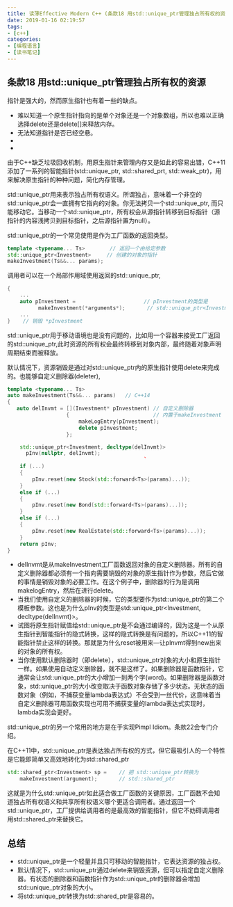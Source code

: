 ```yaml
---
title: 读薄Effective Modern C++ (条款18 用std::unique_ptr管理独占所有权的资源)
date: 2019-01-16 02:19:57
tags:
- [c++]
categories:
- [编程语言]
- [读书笔记]
---
```


## 条款18 用std::unique_ptr管理独占所有权的资源
指针是强大的，然而原生指针也有着一些的缺点。
- 难以知道一个原生指针指向的是单个对象还是一个对象数组，所以也难以正确选择delete还是delete[]来释放内存。
- 无法知道指针是否已经空悬。
- 
- 

由于C++缺乏垃圾回收机制，用原生指针来管理内存又是如此的容易出错，C++11添加了一系列的智能指针(std::unique_ptr, std::shared_prt, std::weak_ptr)，用来解决原生指针的种种问题，简化内存管理。

std::unique_ptr用来表示独占所有权语义。所谓独占，意味着一个非空的std::unique_ptr会一直拥有它指向的对象。你无法拷贝一个std::unique_ptr, 而只能移动它。当移动一个std::unique_ptr，所有权会从源指针转移到目标指针（源指针的内容浅拷贝到目标指针，之后源指针置为null）。     


std::unique_ptr的一个常见使用是作为工厂函数的返回类型。      
```cpp
template <typename... Ts>        // 返回一个由给定参数
std::unique_ptr<Investment>     // 创建的对象的指针
makeInvestment(Ts&&... params); 
```
调用者可以在一个局部作用域使用返回的std::unique_ptr,
```cpp
{                  
    ...
    auto pInvestment =                      // pInvestment的类型是
          makeInvestment(*arguments*);       // std::unique_ptr<Investment>
    ...
}    // 销毁 *pInvestment
```
std::unique_ptr用于移动语境也是没有问题的，比如用一个容器来接受工厂返回的std::unique_ptr,此时资源的所有权会最终转移到对象内部，最终随着对象声明周期结束而被释放。      

默认情况下，资源销毁是通过对std::unique_ptr内的原生指针使用delete来完成的。也能够自定义删除器(deleter),        

```cpp
template <typename... Ts>
auto makeInvestment(Ts&&... params)   // C++14
{
   auto delInvmt = [](Investment* pInvestment) // 自定义删除器
                   {                           // 内置于makeInvestment
                       makeLogEntry(pInvestment);
                       delete pInvestment;
                   };

    std::unique_ptr<Investment, decltype(delInvmt)> 
      pInv(nullptr, delInvmt); 
                                            `
    if (...)
    {
        pInv.reset(new Stock(std::forward<Ts>(params)...));
    }
    else if (...)
    {
        pInv.reset(new Bond(std::forward<Ts>(params)...));
    }
    else if (...)
    {
        pInv.reset(new RealEstate(std::forward<Ts>(params)...));
    }
    return pInv;
}
```

- delInvmt是从makeInvestment工厂函数返回对象的自定义删除器。所有的自定义删除器都必须有一个指向需要销毁的对象的原生指针作为参数，然后它做的事情是销毁对象的必要工作。在这个例子中，删除器的行为是调用makelogEntry，然后在进行delete。
- 当我们使用自定义的删除器的时候，它的类型要作为std::unique_ptr的第二个模板参数。这也是为什么pInv的类型是std::unique_ptr<Investment, decltype(delInvmt)>。
- 试图将原生指针赋值给std::unique_ptr是不会通过编译的，因为这是一个从原生指针到智能指针的隐式转换，这样的隐式转换是有问题的，所以C++11的智能指针禁止这样的转换。那就是为什么reset被用来—让pInvmt得到new出来的对象的所有权。
- 当你使用默认删除器时（即delete），std::unique_ptr对象的大小和原生指针一样。如果使用自动定义删除器，就不是这样了。如果删除器是函数指针，它通常会让std::unique_ptr的大小增加一到两个字(word)。如果删除器是函数对象，std::unique_ptr的大小改变取决于函数对象存储了多少状态。无状态的函数对象（例如，不捕获变量lambda表达式）不会受到一丝代价，这意味着当自定义删除器可用函数实现也可用不捕获变量的lambda表达式实现时，lambda实现会更好。

std::unique_ptr的另一个常用的地方是在于实现Pimpl Idiom。条款22会专门介绍。      

在C++11中，std::unique_ptr是表达独占所有权的方式，但它最吸引人的一个特性是它能即简单又高效地转化为std::shared_ptr
```cpp
std::shared_ptr<Investment> sp =    // 把 std::unique_ptr转换为
    makeInvestment(argument);       // std::shared_ptr
```
这就是为什么std::unique_ptr如此适合做工厂函数的关键原因，工厂函数不会知道独占所有权语义和共享所有权语义哪个更适合调用者。通过返回一个std::unique_ptr，工厂提供给调用者的是最高效的智能指针，但它不妨碍调用者用std::shared_ptr来替换它。

## 总结

- std::unique_ptr是一个轻量并且只可移动的智能指针，它表达资源的独占权。
- 默认情况下，std::unique_ptr通过delete来销毁资源，但可以指定自定义删除器。有状态的删除器和函数指针作为std::unique_ptr的删除器会增加std::unique_ptr对象的大小。
- 将std::unique_ptr转换为std::shared_ptr是容易的。






